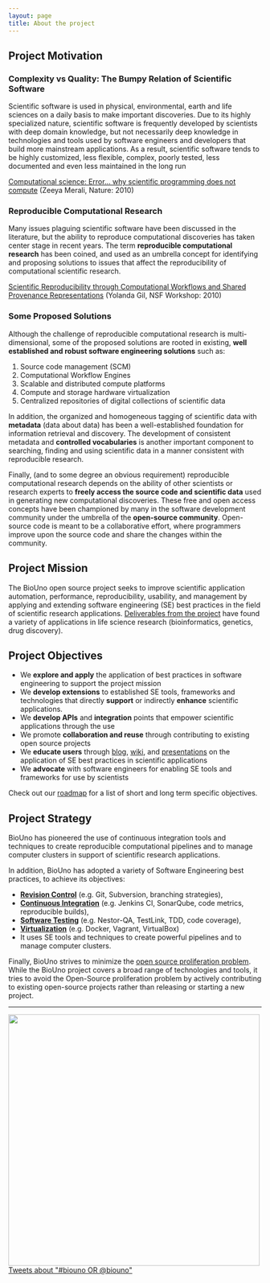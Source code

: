```yaml
---
layout: page
title: About the project
---
```


## Project Motivation

### Complexity vs Quality: The Bumpy Relation of Scientific Software

Scientific software is used in physical, environmental, earth and life sciences on a daily
basis to make important discoveries. Due to its highly specialized nature, scientific
software is frequently developed by scientists with deep domain knowledge, but not
necessarily deep knowledge in technologies and tools used by software engineers and
developers that build more mainstream applications. As a result, scientific software
tends to be highly customized, less flexible, complex, poorly tested, less documented
and even less maintained in the long run

[Computational science: Error... why scientific programming does not compute](http://www.nature.com/news/2010/101013/full/467775a.html)
(Zeeya Merali, Nature: 2010)
 
### Reproducible Computational Research

Many issues plaguing scientific software have been discussed in the literature, but the ability to
reproduce computational discoveries has taken center stage in recent years. The term **reproducible
computational research** has been coined, and used as an umbrella concept for identifying and proposing
solutions to issues that affect the reproducibility of computational scientific research.

[Scientific Reproducibility through Computational Workflows and Shared Provenance Representations](http://www.evernote.com/l/AJ8x2KJTSTlGmbrFDKXSR709G2wRjbN32Tk/)
(Yolanda Gil, NSF Workshop: 2010)

### Some Proposed Solutions

Although the challenge of reproducible computational research is multi-dimensional, some of
the proposed solutions are rooted in existing, **well established and robust software
engineering solutions** such as:

1. Source code management (SCM)
2. Computational Workflow Engines
3. Scalable and distributed compute platforms
4. Compute and storage hardware virtualization
5. Centralized repositories of digital collections of scientific data

In addition, the organized and homogeneous tagging of scientific data with **metadata**
(data about data) has been a well-established foundation for information retrieval and
discovery. The development of consistent metadata and **controlled vocabularies** is
another important component to searching, finding and using scientific data in a manner
consistent with reproducible research.

Finally, (and to some degree an obvious requirement) reproducible computational research
depends on the ability of other scientists or research experts to **freely access the source
code and scientific data** used in generating new computational discoveries. These free
and open access concepts have been championed by many in the software development community
under the umbrella of the **open-source community**. Open-source code is meant to be a
collaborative effort, where programmers improve upon the source code and share the changes
within the community.

## Project Mission

The BioUno open source project seeks to improve scientific application automation, 
performance, reproducibility, usability, and management by applying and extending software 
engineering (SE) best practices in the field of scientific research applications. 
[Deliverables from the project](/publications.html) have found a variety of applications
in life science research (bioinformatics, genetics, drug discovery).

## Project Objectives

* We **explore and apply** the application of best practices in software engineering to 
support the project mission
* We **develop extensions** to established SE tools, frameworks and technologies that directly 
**support** or indirectly **enhance** scientific applications.  
* We **develop APIs** and **integration** points that empower scientific applications through 
the use 
* We promote **collaboration and reuse** through contributing to existing open source 
projects 
* We **educate users** through [blog](/blog.html), [wiki](https://github.com/biouno),
and [presentations](/presentations.html) on the application of SE best practices in
scientific applications
* We **advocate** with software engineers for enabling SE tools and frameworks for use 
by scientists 

Check out our [roadmap](/roadmap.html) for a list of short and long term specific objectives.

## Project Strategy

BioUno has pioneered the use of continuous integration tools and techniques to create reproducible
computational pipelines and to manage computer clusters in support of scientific research applications.

In addition, BioUno has adopted a variety of Software Engineering best practices, to achieve its objectives:

* **[Revision Control](http://en.wikipedia.org/wiki/Revision_control)** (e.g. Git, Subversion, 
branching strategies),
* **[Continuous Integration](http://en.wikipedia.org/wiki/Continuous_integration)**
(e.g. Jenkins CI, SonarQube, code metrics, reproducible builds),  
* **[Software Testing](http://en.wikipedia.org/wiki/Software_testing)** (e.g. Nestor-QA, 
TestLink, TDD, code coverage),  
* **[Virtualization](https://en.wikipedia.org/wiki/Virtualization)** (e.g. Docker, Vagrant, VirtualBox)
* It uses SE tools and techniques to create powerful pipelines and to manage 
computer clusters. 

Finally, BioUno strives to minimize the
[open source proliferation problem](http://gondwanaland.com/mlog/2013/10/22/open-source-proliferation-problem/).
While the BioUno project covers a broad range of technologies and tools, it tries to avoid the Open-Source
proliferation problem by actively contributing to existing open-source projects rather than releasing or
starting a new project.

---

<div class=''>
<div id="videoplayer" style="display:none;">&nbsp;</div>
<img src="{{ site.baseurl }}assets/img/video.png" id="videoimage" width="500" />
</div>

<div class=''>
<a class="twitter-timeline" data-dnt="true" href="https://twitter.com/search?q=%23biouno+OR+%40biouno" data-widget-id="445763950747979776">Tweets about "#biouno OR @biouno"</a>
</div>
<script>!function(d,s,id){var js,fjs=d.getElementsByTagName(s)[0],p=/^http:/.test(d.location)?'http':'https';if(!d.getElementById(id)){js=d.createElement(s);js.id=id;js.src=p+"://platform.twitter.com/widgets.js";fjs.parentNode.insertBefore(js,fjs);}}(document,"script","twitter-wjs");</script>

<script type='text/javascript'>
$(function() {
	$('#videoimage').click(function() {
		$('#videoplayer').show();
		$('#videoplayer').append("<iframe width='500' height='315' src='http://www.youtube.com/embed/6Dl6V249W30' frameborder='0' allowfullscreen='allowfullscreen'></iframe>");
		$('#videoimage').hide();
	});
});
</script>
